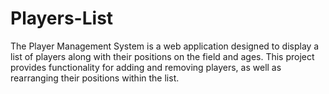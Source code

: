 # Players-List
The Player Management System is a web application designed to display a list of players along with their positions on the field and ages. This project provides functionality for adding and removing players, as well as rearranging their positions within the list.
